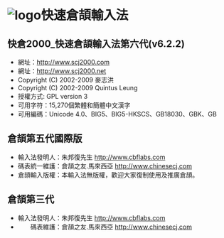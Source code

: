 ![logo](http://www.scj2000.net/sites/default/files/garland_logo.png)快速倉頡輸入法
======================================

快倉2000_快速倉頡輸入法第六代(v6.2.2)
-------------------------------------

 - 網址：http://www.scj2000.com
 - 網址：http://www.scj2000.net
 - Copyright (C) 2002-2009 麥志洪 <makchehu AT netvigator DOT com>  
 - Copyright (C) 2002-2009 Quintus Leung <quintus AT scj2000 DOT net>  
 - 授權方式: GPL version 3  
 - 可用字符：15,270個繁體和簡體中文漢字
 - 可用編碼：Unicode 4.0、BIG5、BIG5-HKSCS、GB18030、GBK、GB

倉頡第五代國際版
----------------
 - 輸入法發明人：朱邦復先生 http://www.cbflabs.com  
 - 碼表統一維護：倉頡之友.馬來西亞  http://www.chinesecj.com  
 - 倉頡輸入版權：本輸入法無版權，歡迎大家復制使用及推廣倉頡。  

倉頡第三代
----------
 - 輸入法發明人：朱邦復先生 http://www.cbflabs.com
 - 　　碼表維護：倉頡之友.馬來西亞 http://www.chinesecj.com  

